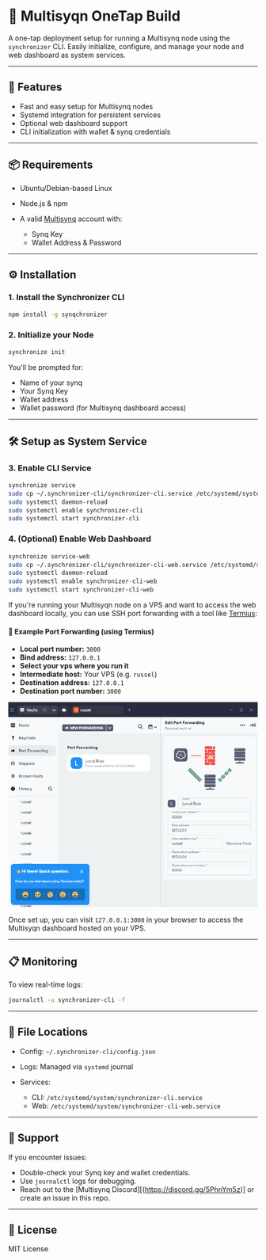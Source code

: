 # 🧠 Multisyqn OneTap Build

A one-tap deployment setup for running a Multisynq node using the `synchronizer` CLI. Easily initialize, configure, and manage your node and web dashboard as system services.

---

## 🚀 Features

* Fast and easy setup for Multisynq nodes
* Systemd integration for persistent services
* Optional web dashboard support
* CLI initialization with wallet & synq credentials

---

## 📦 Requirements

* Ubuntu/Debian-based Linux
* Node.js & npm
* A valid [Multisynq](https://dashboard.multisynq.com) account with:

  * Synq Key
  * Wallet Address & Password

---

## ⚙️ Installation

### 1. Install the Synchronizer CLI

```bash
npm install -g synqchronizer
```

### 2. Initialize your Node

```bash
synchronize init
```

You'll be prompted for:

* Name of your synq
* Your Synq Key
* Wallet address
* Wallet password (for Multisynq dashboard access)

---

## 🛠 Setup as System Service

### 3. Enable CLI Service

```bash
synchronize service
sudo cp ~/.synchronizer-cli/synchronizer-cli.service /etc/systemd/system/
sudo systemctl daemon-reload
sudo systemctl enable synchronizer-cli
sudo systemctl start synchronizer-cli
```

### 4. (Optional) Enable Web Dashboard

```bash
synchronize service-web
sudo cp ~/.synchronizer-cli/synchronizer-cli-web.service /etc/systemd/system/
sudo systemctl daemon-reload
sudo systemctl enable synchronizer-cli-web
sudo systemctl start synchronizer-cli-web
```

If you're running your Multisyqn node on a VPS and want to access the web dashboard locally, you can use SSH port forwarding with a tool like [Termius](https://termius.com/):

#### 📡 Example Port Forwarding (using Termius)

* **Local port number:** `3000`
* **Bind address:** `127.0.0.1`
* **Select your vps where you run it**
* **Intermediate host:** Your VPS (e.g. `russel`)
* **Destination address:** `127.0.0.1`
* **Destination port number:** `3000`

![Termius Port Forwarding Example](./image.png)

Once set up, you can visit `127.0.0.1:3000` in your browser to access the Multisyqn dashboard hosted on your VPS.

---

## 📋 Monitoring

To view real-time logs:

```bash
journalctl -u synchronizer-cli -f
```

---

## 📁 File Locations

* Config: `~/.synchronizer-cli/config.json`
* Logs: Managed via `systemd` journal
* Services:

  * CLI: `/etc/systemd/system/synchronizer-cli.service`
  * Web: `/etc/systemd/system/synchronizer-cli-web.service`

---

## 🧩 Support

If you encounter issues:

* Double-check your Synq key and wallet credentials.
* Use `journalctl` logs for debugging.
* Reach out to the [Multisynq Discord][(https://discord.gg/5PhnYm5z)] or create an issue in this repo.

---

## 📝 License

MIT License
